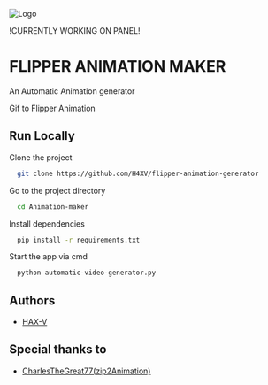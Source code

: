 
![Logo](https://i.ibb.co/RgdXs5p/title.png)

!CURRENTLY WORKING ON PANEL!



# FLIPPER ANIMATION MAKER

An Automatic Animation generator

Gif to Flipper Animation



## Run Locally

Clone the project

```bash
  git clone https://github.com/H4XV/flipper-animation-generator
```

Go to the project directory

```bash
  cd Animation-maker
```

Install dependencies

```bash
  pip install -r requirements.txt
```

Start the app via cmd

```bash
  python automatic-video-generator.py
```


## Authors

- [HAX-V](https://www.github.com/H4XV)


## Special thanks to

 - [CharlesTheGreat77(zip2Animation)](https://github.com/CharlesTheGreat77)



